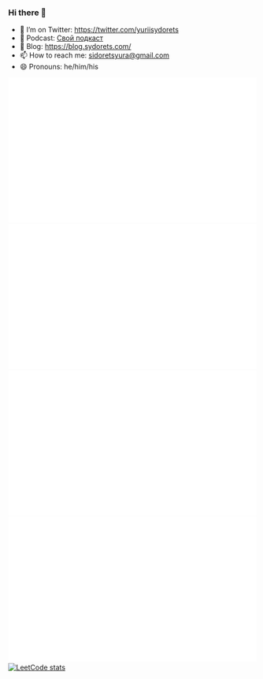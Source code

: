 ### Hi there 👋
- 🌱 I’m on Twitter: https://twitter.com/yuriisydorets
- 👯 Podcast: [Свой подкаст](https://anchor.fm/svojpodcast)
- 📖 Blog: https://blog.sydorets.com/
- 📫 How to reach me: sidoretsyura@gmail.com
- 😄 Pronouns: he/him/his

![Statistics](https://raw.githubusercontent.com/YuraSidorets/github-stats/master/generated/overview.svg#gh-dark-mode-only)
![Statistics](https://raw.githubusercontent.com/YuraSidorets/github-stats/master/generated/overview.svg#gh-light-mode-only)
![Languages](https://raw.githubusercontent.com/YuraSidorets/github-stats/master/generated/languages.svg#gh-dark-mode-only)
![Languages](https://raw.githubusercontent.com/YuraSidorets/github-stats/master/generated/languages.svg#gh-light-mode-only)
[![LeetCode stats](https://leetcode-stats-six.vercel.app/?username=sidoretsyura&theme=dark)](https://github.com/KnlnKS/leetcode-stats)
